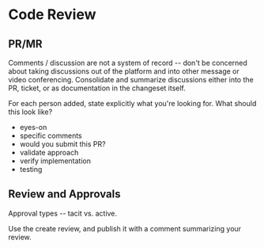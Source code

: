 # Code Review

## PR/MR

Comments / discussion are not a system of record -- don't be concerned about taking discussions out of
the platform and into other message or video conferencing.  Consolidate and summarize discussions either into
the PR, ticket, or as documentation in the changeset itself.

For each person added, state explicitly what you're looking for. What should this look like?

- eyes-on
- specific comments
- would you submit this PR?
- validate approach
- verify implementation
- testing

## Review and Approvals

Approval types -- tacit vs. active.

Use the create review, and publish it with a comment summarizing your review.

